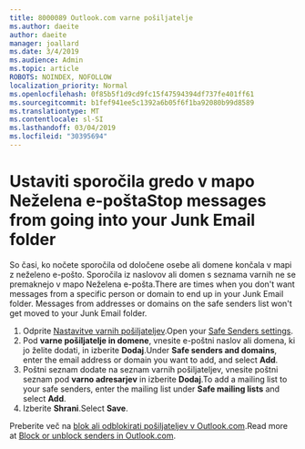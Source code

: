 ```yaml
---
title: 8000089 Outlook.com varne pošiljatelje
ms.author: daeite
author: daeite
manager: joallard
ms.date: 3/4/2019
ms.audience: Admin
ms.topic: article
ROBOTS: NOINDEX, NOFOLLOW
localization_priority: Normal
ms.openlocfilehash: 0f85b5f1d9cd9fc15f47594394df737fe401ff61
ms.sourcegitcommit: b1fef941ee5c1392a6b05f6f1ba92080b99d8589
ms.translationtype: MT
ms.contentlocale: sl-SI
ms.lasthandoff: 03/04/2019
ms.locfileid: "30395694"
---
```

# <a name="stop-messages-from-going-into-your-junk-email-folder"></a><span data-ttu-id="25b9f-102">Ustaviti sporočila gredo v mapo Neželena e-pošta</span><span class="sxs-lookup"><span data-stu-id="25b9f-102">Stop messages from going into your Junk Email folder</span></span>

<span data-ttu-id="25b9f-p101">So časi, ko nočete sporočila od določene osebe ali domene končala v mapi z neželeno e-pošto. Sporočila iz naslovov ali domen s seznama varnih ne se premaknejo v mapo Neželena e-pošta.</span><span class="sxs-lookup"><span data-stu-id="25b9f-p101">There are times when you don't want messages from a specific person or domain to end up in your Junk Email folder. Messages from addresses or domains on the safe senders list won't get moved to your Junk Email folder.</span></span>

1. <span data-ttu-id="25b9f-105">Odprite [Nastavitve varnih pošiljateljev](https://go.microsoft.com/fwlink/?linkid=2035804).</span><span class="sxs-lookup"><span data-stu-id="25b9f-105">Open your [Safe Senders settings](https://go.microsoft.com/fwlink/?linkid=2035804).</span></span>
2. <span data-ttu-id="25b9f-106">Pod **varne pošiljatelje in domene**, vnesite e-poštni naslov ali domena, ki jo želite dodati, in izberite **Dodaj**.</span><span class="sxs-lookup"><span data-stu-id="25b9f-106">Under **Safe senders and domains**, enter the email address or domain you want to add, and select **Add**.</span></span>
3. <span data-ttu-id="25b9f-107">Poštni seznam dodate na seznam varnih pošiljateljev, vnesite poštni seznam pod **varno adresarjev** in izberite **Dodaj**.</span><span class="sxs-lookup"><span data-stu-id="25b9f-107">To add a mailing list to your safe senders, enter the mailing list under **Safe mailing lists** and select **Add**.</span></span>
4. <span data-ttu-id="25b9f-108">Izberite **Shrani**.</span><span class="sxs-lookup"><span data-stu-id="25b9f-108">Select **Save**.</span></span>

<span data-ttu-id="25b9f-109">Preberite več na [blok ali odblokirati pošiljateljev v Outlook.com](https://support.office.com/article/afba1c94-77bb-4f50-8b85-057cf52f4d5e).</span><span class="sxs-lookup"><span data-stu-id="25b9f-109">Read more at [Block or unblock senders in Outlook.com](https://support.office.com/article/afba1c94-77bb-4f50-8b85-057cf52f4d5e).</span></span>
